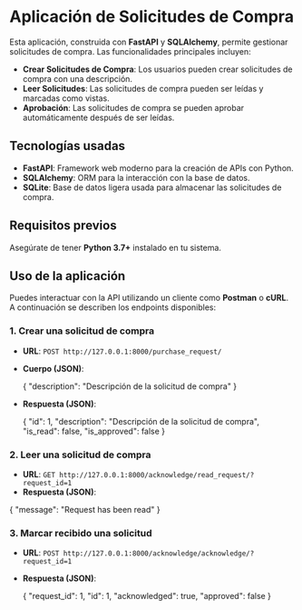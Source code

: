 # Aplicación de Solicitudes de Compra

Esta aplicación, construida con **FastAPI** y **SQLAlchemy**, permite gestionar solicitudes de compra. Las funcionalidades principales incluyen:

- **Crear Solicitudes de Compra**: Los usuarios pueden crear solicitudes de compra con una descripción.
- **Leer Solicitudes**: Las solicitudes de compra pueden ser leídas y marcadas como vistas.
- **Aprobación**: Las solicitudes de compra se pueden aprobar automáticamente después de ser leídas.

## Tecnologías usadas

- **FastAPI**: Framework web moderno para la creación de APIs con Python.
- **SQLAlchemy**: ORM para la interacción con la base de datos.
- **SQLite**: Base de datos ligera usada para almacenar las solicitudes de compra.

## Requisitos previos

Asegúrate de tener **Python 3.7+** instalado en tu sistema.

## Uso de la aplicación

Puedes interactuar con la API utilizando un cliente como **Postman** o **cURL**. A continuación se describen los endpoints disponibles:

### 1. Crear una solicitud de compra

- **URL**: `POST http://127.0.0.1:8000/purchase_request/`
- **Cuerpo (JSON)**:

  {
      "description": "Descripción de la solicitud de compra"
  }

- **Respuesta (JSON)**:

  {
      "id": 1,
      "description": "Descripción de la solicitud de compra",
      "is_read": false,
      "is_approved": false
  }

### 2. Leer una solicitud de compra

- **URL**: `GET http://127.0.0.1:8000/acknowledge/read_request/?request_id=1`
- **Respuesta (JSON)**:

 {
    "message": "Request has been read"
 }

### 3. Marcar recibido una solicitud

- **URL**: `POST http://127.0.0.1:8000/acknowledge/acknowledge/?request_id=1`


- **Respuesta (JSON)**:

  {
    "request_id": 1,
    "id": 1,
    "acknowledged": true,
    "approved": false
  }
